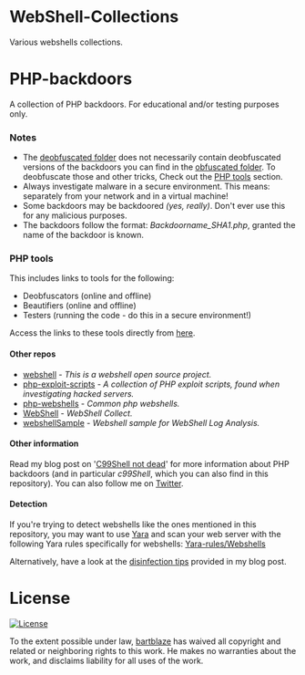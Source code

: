 ﻿WebShell-Collections
========
Various webshells collections. 

# PHP-backdoors
A collection of PHP backdoors. For educational and/or testing purposes only.

### Notes
* The [deobfuscated folder](Deobfuscated) does not necessarily contain deobfuscated versions of the backdoors you can find in the [obfuscated folder](Obfuscated). To deobfuscate those and other tricks, Check out the [PHP tools](PHP%20tools.md) section.
* Always investigate malware in a secure environment. This means: separately from your network and in a virtual machine!
* Some backdoors may be backdoored *(yes, really)*. Don't ever use this for any malicious purposes.
* The backdoors follow the format: *Backdoorname_SHA1.php*, granted the name of the backdoor is known.

### PHP tools
This includes links to tools for the following:
* Deobfuscators (online and offline)
* Beautifiers (online and offline)
* Testers (running the code - do this in a secure environment!)

Access the links to these tools directly from [here](PHP%20tools.md).

#### Other repos
* [webshell](https://github.com/tennc/webshell) - *This is a webshell open source project.*
* [php-exploit-scripts](https://github.com/mattiasgeniar/php-exploit-scripts/) - *A collection of PHP exploit scripts, found when investigating hacked servers.*
* [php-webshells](https://github.com/JohnTroony/php-webshells) - *Common php webshells.*
* [WebShell](https://github.com/tdifg/WebShell) - *WebShell Collect.*
* [webshellSample](https://github.com/tanjiti/webshellSample) - *Webshell sample for WebShell Log Analysis.*

#### Other information
Read my blog post on '[C99Shell not dead](https://bartblaze.blogspot.com/2015/03/c99shell-not-dead.html)' for more information about PHP backdoors (and in particular *c99Shell*, which you can also find in this repository). You can also follow me on [Twitter](https://twitter.com/bartblaze).

#### Detection
If you're trying to detect webshells like the ones mentioned in this repository, you may want to use [Yara](https://github.com/VirusTotal/yara) and scan your web server with the following Yara rules specifically for webshells:
[Yara-rules/Webshells](https://github.com/Yara-Rules/rules/tree/master/Webshells)

Alternatively, have a look at the [disinfection tips](https://bartblaze.blogspot.com/2015/03/c99shell-not-dead.html#disinfection) provided in my blog post.

# License
[![License](http://i.imgur.com/9811oXC.png?2)](https://creativecommons.org/publicdomain/zero/1.0/)

To the extent possible under law, [bartblaze](https://github.com/bartblaze) has waived all copyright and related or neighboring rights to this work. He makes no warranties about the work, and disclaims liability for all uses of the work.
